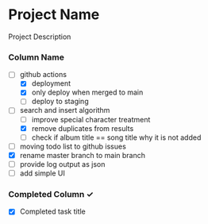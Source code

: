 
# Project Name
Project Description

### Column Name
- [ ] github actions
  - [x] deployment
  - [x] only deploy when merged to main
  - [ ] deploy to staging 
- [ ] search and insert algorithm
  - [ ] improve special character treatment
  - [x] remove duplicates from results
  - [ ] check if album title == song title why it is not added
- [ ] moving todo list to github issues
- [x] rename master branch to main branch
- [ ] provide log output as json 
- [ ] add simple UI 

### Completed Column ✓
- [x] Completed task title  
